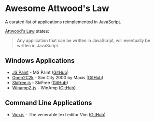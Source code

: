 # Awesome Attwood's Law

A curated list of applications reimplemented in JavaScript.

[Attwood's
Law](https://blog.codinghorror.com/the-principle-of-least-power/) states:

> Any application that can be written in JavaScript, will eventually be written in JavaScript.

## Windows Applications

* [JS Paint](http://jspaint.ml/) - MS Paint ([GitHub](https://github.com/1j01/jspaint))
* [Open2C2k](https://github.com/rage8885/OpenSC2K) - Sim City 2000 by Maxis ([GitHub](https://github.com/rage8885/OpenSC2K))
* [Skifree.js](https://basicallydan.github.io/skifree.js/) - SkiFree ([GitHub](https://github.com/basicallydan/skifree.js))
* [Winamp2-js](https://webamp.org/) - WinAmp ([GitHub](https://github.com/captbaritone/winamp2-js))

## Command Line Applications

* [Vim.js](http://coolwanglu.github.io/vim.js/emterpreter/vim.html) - The venerable text editor Vim ([GitHub](https://github.com/coolwanglu/vim.js))